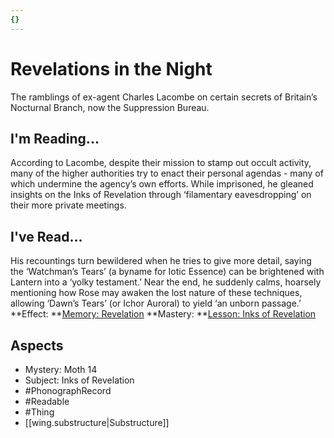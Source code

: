 ```yaml
---
{}
---
```

# Revelations in the Night
The ramblings of ex-agent Charles Lacombe on certain secrets of Britain’s Nocturnal Branch, now the Suppression Bureau.
## I'm Reading...
According to Lacombe, despite their mission to stamp out occult activity, many of the higher authorities try to enact their personal agendas - many of which undermine the agency’s own efforts. While imprisoned, he gleaned insights on the Inks of Revelation through ‘filamentary eavesdropping’ on their more private meetings.
## I've Read...
His recountings turn bewildered when he tries to give more detail, saying the ‘Watchman’s Tears’ (a byname for Iotic Essence) can be brightened with Lantern into a ‘yolky testament.’ Near the end, he suddenly calms, hoarsely mentioning how Rose may awaken the lost nature of these techniques, allowing ‘Dawn’s Tears’ (or Ichor Auroral) to yield ‘an unborn passage.’ 
**Effect: **[Memory: Revelation](https://uadaf.theevilroot.xyz/rowenarium/element/mem.revelation)
**Mastery: **[Lesson: Inks of Revelation](https://uadaf.theevilroot.xyz/rowenarium/element/x.inksofrevelation)
## Aspects
- Mystery: Moth 14
- Subject: Inks of Revelation
- #PhonographRecord
- #Readable
- #Thing
- [[wing.substructure|Substructure]]